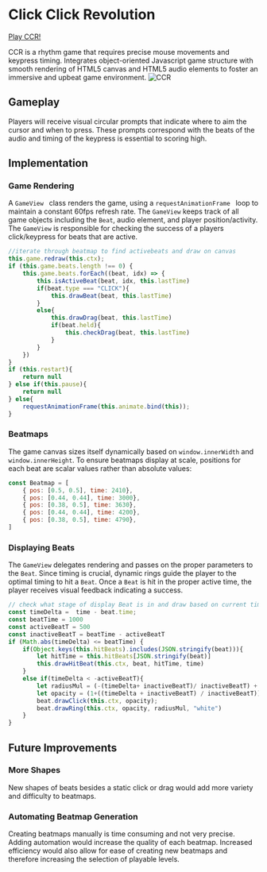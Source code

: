 # Click Click Revolution

[Play CCR!](https://lisalamm22.github.io/ccr/)

CCR is a rhythm game that requires precise mouse movements and keypress timing. Integrates object-oriented Javascript game structure with smooth rendering of HTML5 canvas and HTML5 audio elements to foster an immersive and upbeat game environment.
![CCR](https://user-images.githubusercontent.com/68566126/98774000-f0ff4c00-239e-11eb-9a36-0fe05efcc900.png)

## Gameplay
Players will receive visual circular prompts that indicate where to aim the cursor and when to press. These prompts correspond with the beats of the audio and timing of the keypress is essential to scoring high.

## Implementation
### Game Rendering
A ```GameView ``` class renders the game, using a ```requestAnimationFrame ``` loop to maintain a constant 60fps refresh rate. 
The ```GameView``` keeps track of all game objects including the ```Beat```, audio element, and player position/activity.
The ```GameView``` is responsible for checking the success of a players click/keypress for beats that are active.
```js
//iterate through beatmap to find activebeats and draw on canvas
this.game.redraw(this.ctx);
if (this.game.beats.length !== 0) {
    this.game.beats.forEach((beat, idx) => {
        this.isActiveBeat(beat, idx, this.lastTime)
        if(beat.type === "CLICK"){
            this.drawBeat(beat, this.lastTime)
        }
        else{
            this.drawDrag(beat, this.lastTime)
            if(beat.held){
                this.checkDrag(beat, this.lastTime)
            }
        }
    })
}
if (this.restart){
    return null
} else if(this.pause){
    return null
} else{
    requestAnimationFrame(this.animate.bind(this));
}
```

### Beatmaps
The game canvas sizes itself dynamically based on ```window.innerWidth``` and ```window.innerHeight```. To ensure beatmaps display at scale, positions for each beat are scalar values rather than absolute values:
```js
const Beatmap = [
    { pos: [0.5, 0.5], time: 2410},
    { pos: [0.44, 0.44], time: 3000},
    { pos: [0.38, 0.5], time: 3630},
    { pos: [0.44, 0.44], time: 4200},
    { pos: [0.38, 0.5], time: 4790},
]
```

### Displaying Beats
The ```GameView``` delegates rendering and passes on the proper parameters to the ```Beat```. 
Since timing is crucial, dynamic rings guide the player to the optimal timing to hit a ```Beat```. 
Once a ```Beat``` is hit in the proper active time, the player receives visual feedback indicating a success. 
```js
// check what stage of display Beat is in and draw based on current time
const timeDelta =  time - beat.time;
const beatTime = 1000
const activeBeatT = 500
const inactiveBeatT = beatTime - activeBeatT
if (Math.abs(timeDelta) <= beatTime) {    
    if(Object.keys(this.hitBeats).includes(JSON.stringify(beat))){
        let hitTime = this.hitBeats[JSON.stringify(beat)]
        this.drawHitBeat(this.ctx, beat, hitTime, time)
    }
    else if(timeDelta < -activeBeatT){
        let radiusMul = (-(timeDelta+ inactiveBeatT)/ inactiveBeatT) + 2;
        let opacity = (1+((timeDelta + inactiveBeatT) / inactiveBeatT));
        beat.drawClick(this.ctx, opacity);
        beat.drawRing(this.ctx, opacity, radiusMul, "white")
    }
}
```
     

## Future Improvements
### More Shapes
New shapes of beats besides a static click or drag would add more variety and difficulty to beatmaps. 

### Automating Beatmap Generation
Creating beatmaps manually is time consuming and not very precise. Adding automation would increase the quality of each beatmap.
Increased efficiency would also allow for ease of creating new beatmaps and therefore increasing the selection of playable levels.

